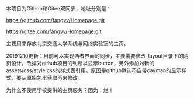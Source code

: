本项目为Github和Gitee双同步，地址分别是：

https://github.com/fangvv/Homepage.git

https://gitee.com/fangvv/Homepage.git

主要用来存放北京交通大学系统与网络实验室的主页。

20191210更新：目前可以实现两者界面的同步，主要需要修改_layout目录下的网页设计，改掉对github项目的判断以显示button，另外添加对新的assets/css/style.css的样式表引用。原因是github默认不自带cayman的显示样式，要从原始包里获取再来修改。

为什么不使用学校提供的主页服务？因为：烂！

